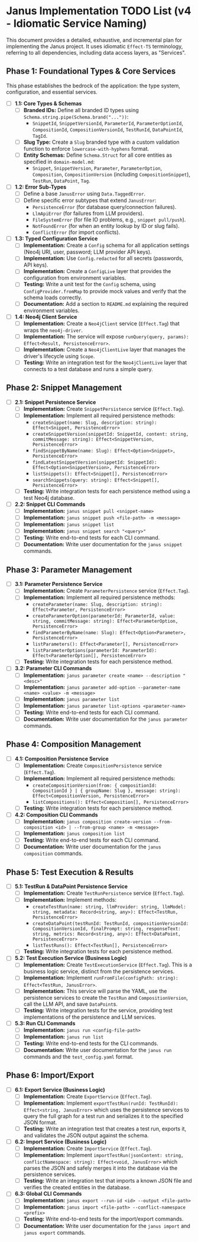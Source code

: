 # Janus Implementation TODO List (v4 - Idiomatic Service Naming)

This document provides a detailed, exhaustive, and incremental plan for implementing the Janus project. It uses idiomatic `Effect-TS` terminology, referring to all dependencies, including data access layers, as "Services".

## Phase 1: Foundational Types & Core Services

This phase establishes the bedrock of the application: the type system, configuration, and essential services.

-   [ ] **1.1: Core Types & Schemas**
    -   [ ] **Branded IDs:** Define all branded ID types using `Schema.string.pipe(Schema.brand("..."))`:
        -   `SnippetId`, `SnippetVersionId`, `ParameterId`, `ParameterOptionId`, `CompositionId`, `CompositionVersionId`, `TestRunId`, `DataPointId`, `TagId`.
    -   [ ] **Slug Type:** Create a `Slug` branded type with a custom validation function to enforce `lowercase-with-hyphens` format.
    -   [ ] **Entity Schemas:** Define `Schema.Struct` for all core entities as specified in `domain-model.md`:
        -   `Snippet`, `SnippetVersion`, `Parameter`, `ParameterOption`, `Composition`, `CompositionVersion` (including `CompositionSnippet`), `TestRun`, `DataPoint`, `Tag`.

-   [ ] **1.2: Error Sub-Types**
    -   [ ] Define a base `JanusError` using `Data.TaggedError`.
    -   [ ] Define specific error subtypes that extend `JanusError`:
        -   `PersistenceError` (for database query/connection failures).
        -   `LlmApiError` (for failures from LLM providers).
        -   `FileSystemError` (for file IO problems, e.g., `snippet pull/push`).
        -   `NotFoundError` (for when an entity lookup by ID or slug fails).
        -   `ConflictError` (for import conflicts).

-   [ ] **1.3: Typed Configuration Service**
    -   [ ] **Implementation:** Create a `Config` schema for all application settings (Neo4j URI, user, password; LLM provider API keys).
    -   [ ] **Implementation:** Use `Config.redacted` for all secrets (passwords, API keys).
    -   [ ] **Implementation:** Create a `ConfigLive` layer that provides the configuration from environment variables.
    -   [ ] **Testing:** Write a unit test for the `Config` schema, using `ConfigProvider.fromMap` to provide mock values and verify that the schema loads correctly.
    -   [ ] **Documentation:** Add a section to `README.md` explaining the required environment variables.

-   [ ] **1.4: Neo4j Client Service**
    -   [ ] **Implementation:** Create a `Neo4jClient` service (`Effect.Tag`) that wraps the `neo4j-driver`.
    -   [ ] **Implementation:** The service will expose `runQuery(query, params): Effect<Result, PersistenceError>`.
    -   [ ] **Implementation:** Create a `Neo4jClientLive` layer that manages the driver's lifecycle using `Scope`.
    -   [ ] **Testing:** Write an integration test for the `Neo4jClientLive` layer that connects to a test database and runs a simple query.

## Phase 2: Snippet Management

-   [ ] **2.1: Snippet Persistence Service**
    -   [ ] **Implementation:** Create `SnippetPersistence` service (`Effect.Tag`).
    -   [ ] **Implementation:** Implement all required persistence methods:
        -   `createSnippet(name: Slug, description: string): Effect<Snippet, PersistenceError>`
        -   `createSnippetVersion(snippetId: SnippetId, content: string, commitMessage: string): Effect<SnippetVersion, PersistenceError>`
        -   `findSnippetByName(name: Slug): Effect<Option<Snippet>, PersistenceError>`
        -   `findLatestSnippetVersion(snippetId: SnippetId): Effect<Option<SnippetVersion>, PersistenceError>`
        -   `listSnippets(): Effect<Snippet[], PersistenceError>`
        -   `searchSnippets(query: string): Effect<Snippet[], PersistenceError>`
    -   [ ] **Testing:** Write integration tests for each persistence method using a test Neo4j database.

-   [ ] **2.2: Snippet CLI Commands**
    -   [ ] **Implementation:** `janus snippet pull <snippet-name>`
    -   [ ] **Implementation:** `janus snippet push <file-path> -m <message>`
    -   [ ] **Implementation:** `janus snippet list`
    -   [ ] **Implementation:** `janus snippet search "<query>"`
    -   [ ] **Testing:** Write end-to-end tests for each CLI command.
    -   [ ] **Documentation:** Write user documentation for the `janus snippet` commands.

## Phase 3: Parameter Management

-   [ ] **3.1: Parameter Persistence Service**
    -   [ ] **Implementation:** Create `ParameterPersistence` service (`Effect.Tag`).
    -   [ ] **Implementation:** Implement all required persistence methods:
        -   `createParameter(name: Slug, description: string): Effect<Parameter, PersistenceError>`
        -   `createParameterOption(parameterId: ParameterId, value: string, commitMessage: string): Effect<ParameterOption, PersistenceError>`
        -   `findParameterByName(name: Slug): Effect<Option<Parameter>, PersistenceError>`
        -   `listParameters(): Effect<Parameter[], PersistenceError>`
        -   `listParameterOptions(parameterId: ParameterId): Effect<ParameterOption[], PersistenceError>`
    -   [ ] **Testing:** Write integration tests for each persistence method.

-   [ ] **3.2: Parameter CLI Commands**
    -   [ ] **Implementation:** `janus parameter create <name> --description "<desc>"`
    -   [ ] **Implementation:** `janus parameter add-option --parameter-name <name> <value> -m <message>`
    -   [ ] **Implementation:** `janus parameter list`
    -   [ ] **Implementation:** `janus parameter list-options <parameter-name>`
    -   [ ] **Testing:** Write end-to-end tests for each CLI command.
    -   [ ] **Documentation:** Write user documentation for the `janus parameter` commands.

## Phase 4: Composition Management

-   [ ] **4.1: Composition Persistence Service**
    -   [ ] **Implementation:** Create `CompositionPersistence` service (`Effect.Tag`).
    -   [ ] **Implementation:** Implement all required persistence methods:
        -   `createCompositionVersion(from: { compositionId: CompositionId } | { groupName: Slug }, message: string): Effect<CompositionVersion, PersistenceError>`
        -   `listCompositions(): Effect<Composition[], PersistenceError>`
    -   [ ] **Testing:** Write integration tests for each persistence method.

-   [ ] **4.2: Composition CLI Commands**
    -   [ ] **Implementation:** `janus composition create-version --from-composition <id> | --from-group <name> -m <message>`
    -   [ ] **Implementation:** `janus composition list`
    -   [ ] **Testing:** Write end-to-end tests for each CLI command.
    -   [ ] **Documentation:** Write user documentation for the `janus composition` commands.

## Phase 5: Test Execution & Results

-   [ ] **5.1: TestRun & DataPoint Persistence Service**
    -   [ ] **Implementation:** Create `TestRunPersistence` service (`Effect.Tag`).
    -   [ ] **Implementation:** Implement methods:
        -   `createTestRun(name: string, llmProvider: string, llmModel: string, metadata: Record<string, any>): Effect<TestRun, PersistenceError>`
        -   `createDataPoint(testRunId: TestRunId, compositionVersionId: CompositionVersionId, finalPrompt: string, responseText: string, metrics: Record<string, any>): Effect<DataPoint, PersistenceError>`
        -   `listTestRuns(): Effect<TestRun[], PersistenceError>`
    -   [ ] **Testing:** Write integration tests for each persistence method.

-   [ ] **5.2: Test Execution Service (Business Logic)**
    -   [ ] **Implementation:** Create `TestExecutionService` (`Effect.Tag`). This is a business logic service, distinct from the persistence services.
    -   [ ] **Implementation:** Implement `runFromFile(configPath: string): Effect<TestRun, JanusError>`.
    -   [ ] **Implementation:** This service will parse the YAML, use the persistence services to create the `TestRun` and `CompositionVersion`, call the LLM API, and save `DataPoint`s.
    -   [ ] **Testing:** Write integration tests for the service, providing test implementations of the persistence and LLM services.

-   [ ] **5.3: Run CLI Commands**
    -   [ ] **Implementation:** `janus run <config-file-path>`
    -   [ ] **Implementation:** `janus run list`
    -   [ ] **Testing:** Write end-to-end tests for the CLI commands.
    -   [ ] **Documentation:** Write user documentation for the `janus run` commands and the `test_config.yaml` format.

## Phase 6: Import/Export

-   [ ] **6.1: Export Service (Business Logic)**
    -   [ ] **Implementation:** Create `ExportService` (`Effect.Tag`).
    -   [ ] **Implementation:** Implement `exportTestRun(runId: TestRunId): Effect<string, JanusError>` which uses the persistence services to query the full graph for a test run and serializes it to the specified JSON format.
    -   [ ] **Testing:** Write an integration test that creates a test run, exports it, and validates the JSON output against the schema.

-   [ ] **6.2: Import Service (Business Logic)**
    -   [ ] **Implementation:** Create `ImportService` (`Effect.Tag`).
    -   [ ] **Implementation:** Implement `importTestRun(jsonContent: string, conflictNamespace: string): Effect<void, JanusError>` which parses the JSON and safely merges it into the database via the persistence services.
    -   [ ] **Testing:** Write an integration test that imports a known JSON file and verifies the created entities in the database.

-   [ ] **6.3: Global CLI Commands**
    -   [ ] **Implementation:** `janus export --run-id <id> --output <file-path>`
    -   [ ] **Implementation:** `janus import <file-path> --conflict-namespace <prefix>`
    -   [ ] **Testing:** Write end-to-end tests for the import/export commands.
    -   [ ] **Documentation:** Write user documentation for the `janus import` and `janus export` commands.